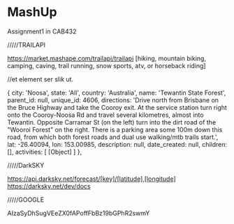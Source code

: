# MashUp
Assignment1 in CAB432


/////TRAILAPI

https://market.mashape.com/trailapi/trailapi
 [hiking, mountain biking, camping, caving, trail running, snow sports, atv, or horseback riding]


//et element ser slik ut.


{ city: 'Noosa',
    state: 'All',
    country: 'Australia',
    name: 'Tewantin State Forest',
    parent_id: null,
    unique_id: 4606,
    directions: 'Drive north from Brisbane on the Bruce Highway and take the Cooroy exit. At the service station turn right onto the Cooroy-Noosa Rd and travel several kilometres, almost into Tewantin. Opposite Carramar St (on the left) turn into the dirt road of the &quot;Wooroi Forest&quot; on the right. There is a parking area some 100m down this road, from which both forest roads and dual use walking/mtb trails start.',
    lat: -26.40094,
    lon: 153.00985,
    description: null,
    date_created: null,
    children: [],
    activities: [ [Object] ] },


/////DarkSKY

https://api.darksky.net/forecast/[key]/[latitude],[longitude]
https://darksky.net/dev/docs



/////GOOGLE

AIzaSyDhSugVEeZX0fAPoffFbBz19bGPhR2swmY